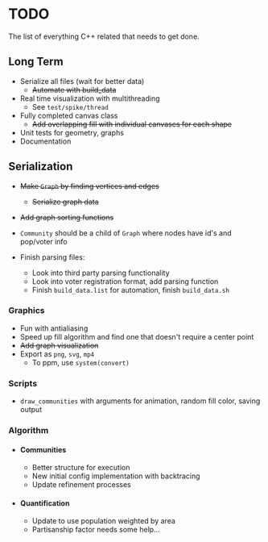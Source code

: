 # TODO

The list of everything C++ related that needs to get done.

## Long Term
- Serialize all files (wait for better data)
    - ~~Automate with build_data~~
- Real time visualization with multithreading
    - See `test/spike/thread`
- Fully completed canvas class
    - ~~Add overlapping fill with individual canvases for each shape~~
- Unit tests for geometry, graphs
- Documentation

## Serialization
- ~~Make `Graph` by finding vertices and edges~~
    - ~~Serialize graph data~~
- ~~Add graph sorting functions~~
- `Community` should be a child of `Graph` where nodes have id's and pop/voter info

- Finish parsing files:
    - Look into third party parsing functionality
    - Look into voter registration format, add parsing function
    - Finish `build_data.list` for automation, finish `build_data.sh`

### Graphics
- Fun with antialiasing
- Speed up fill algorithm and find one that doesn't require a center point
- ~~Add graph visualization~~
- Export as `png`, `svg`, `mp4`
    - To ppm, use `system(convert)`

### Scripts
- `draw_communities` with arguments for animation, random fill color, saving output

### Algorithm
- #### Communities
    - Better structure for execution
    - New initial config implementation with backtracing
    - Update refinement processes

- #### Quantification
    - Update to use population weighted by area
    - Partisanship factor needs some help...
